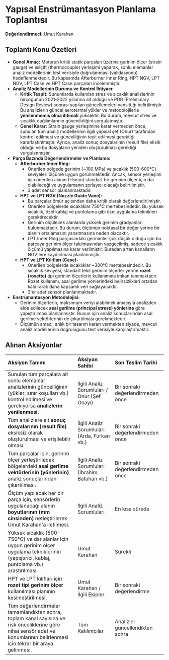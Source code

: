 # **Yapısal Enstrümantasyon Planlama Toplantısı**

**Değerlendirmeci:** Umut Karahan

## **Toplantı Konu Özetleri**

* **Genel Amaç:** Motorun kritik statik parçaları üzerine gerinim ölçer (strain gauge) ve ısılçift (thermocouple) yerleşimi yaparak, sonlu elemanlar analiz modellerinin test verisiyle doğrulanması (validasyonu) hedeflenmektedir. Bu kapsamda Afterburner Inner Ring, HPT NGV, LPT NGV, LPT Case ve HPT Case parçaları incelenmiştir.  
* **Analiz Modellerinin Durumu ve Kontrol İhtiyacı:**  
  * **Kritik Tespit:** Sunumlarda kullanılan stres ve sıcaklık analizlerinin birçoğunun 2021-2022 yıllarına ait olduğu ve PDR (Preliminary Design Review) sonrası yapılan güncellemeleri yansıttığı belirtilmiştir. Bu analizlerin güncel aerotermal yükler ve metodolojilerle **yenilenmemiş olma ihtimali** yüksektir. Bu durum, mevcut stres ve sıcaklık dağılımlarının güvenilirliğini sorgulatmıştır.  
  * **Genel Karar:** Strain gauge yerleşimine karar vermeden önce, sunulan tüm analiz modellerinin ilgili yapısal şef (Onur) tarafından kontrol edilmesi ve güncelliğinin teyit edilmesi gerektiği kararlaştırılmıştır. Ayrıca, analiz sonuç dosyalarının (result file) eksik olduğu ve bu dosyaların yeniden oluşturulması gerektiği vurgulanmıştır.  
* **Parça Bazında Değerlendirmeler ve Planlama:**  
  * **Afterburner Inner Ring:**  
    * Önerilen bölgede gerinim (\~100 MPa) ve sıcaklık (500-600°C) seviyeleri ölçüme uygun görünmektedir. Ancak, sensör yerleşimi için önerilen alanın (\~5mm) standart bir gerinim ölçer için dar olabileceği ve uygulamanın zorlayıcı olacağı belirtilmiştir.  
    * 3 adet sensör planlanmaktadır.  
  * **HPT ve LPT NGV (Nozzle Guide Vane):**  
    * Bu parçalar ömür açısından daha kritik olarak değerlendirilmiştir.  
    * Önerilen bölgelerde sıcaklıklar 750°C mertebesindedir. Bu yüksek sıcaklık, özel kablaj ve puntolama gibi özel uygulama teknikleri gerektirecektir.  
    * Gerinim ölçülecek alanlarda yüksek gerinim gradyanları bulunmaktadır. Bu durum, ölçümün noktasal bir değer yerine bir alanın ortalamasını yansıtmasına neden olacaktır.  
    * LPT Inner Ring parçasındaki gerinimler çok düşük olduğu için bu parçaya gerinim ölçer takılmasından vazgeçilmiş, sadece sıcaklık ölçümü yapılmasına karar verilmiştir. Buradan artan kanalların NGV'lere kaydırılması planlanmıştır.  
  * **HPT ve LPT Kılıfları (Case):**  
    * Önerilen bölgelerde sıcaklıklar \~300°C mertebesindedir. Bu sıcaklık seviyesi, standart tekil gerinim ölçerler yerine **rozet (rosette)** tipi gerinim ölçerlerin kullanımına imkan tanımaktadır. Rozet kullanımı, asal gerilme yönlerindeki belirsizlikleri ortadan kaldırarak daha kapsamlı veri sağlayacaktır.  
    * 3'er adet sensör planlanmaktadır.  
* **Enstrümantasyon Metodolojisi:**  
  * Gerinim ölçerlerin, maksimum veriyi alabilmek amacıyla analizden elde edilecek **asal gerilme (principal stress) yönlerine** göre yapıştırılması planlanmıştır. Bunun için analiz sonuçlarından asal gerilme vektörlerinin de çıkartılması gerekmektedir.  
  * Ölçümün amacı, anlık bir tasarım kararı vermekten ziyade, mevcut analiz modellerinin doğruluğunu test verisiyle karşılaştırmaktır.

## **Alınan Aksiyonlar**

| Aksiyon Tanımı | Aksiyon Sahibi | Son Teslim Tarihi |
| :---- | :---- | :---- |
| Sunulan tüm parçalara ait sonlu elemanlar analizlerinin güncelliğinin (yükler, sınır koşulları vb.) kontrol edilmesi ve gerekiyorsa **analizlerin yenilenmesi.** | İlgili Analiz Sorumluları / Onur (Şef Onayı) | Bir sonraki değerlendirmeden önce |
| Tüm analizlere ait **sonuç dosyalarının (result file)** eksiksiz olarak oluşturulması ve erişilebilir olması. | İlgili Analiz Sorumluları (Arda, Furkan vb.) | Bir sonraki değerlendirmeden önce |
| Tüm parçalar için, gerinim ölçer yerleştirilecek bölgelerdeki **asal gerilme vektörlerinin (yönlerinin)** analiz sonuçlarından çıkartılması. | İlgili Analiz Sorumluları (İbrahim, Batuhan vb.) | Bir sonraki değerlendirmeden önce |
| Ölçüm yapılacak her bir parça için, sensörlerin uygulanacağı alanın **boyutlarının (mm cinsinden)** netleştirilerek Umut Karahan'a iletilmesi. | İlgili Analiz Sorumluları | En kısa sürede |
| Yüksek sıcaklık (500-750°C) ve dar alanlar için uygun gerinim ölçer uygulama tekniklerinin (yapıştırıcı, kablaj, puntolama vb.) araştırılması. | Umut Karahan | Sürekli |
| HPT ve LPT kılıfları için **rozet tipi gerinim ölçer** kullanılması planının kesinleştirilmesi. | Umut Karahan / İlgili Ekipler | Bir sonraki değerlendirme |
| Tüm değerlendirmeler tamamlandıktan sonra, toplam kanal sayısına ve risk önceliklerine göre nihai sensör adet ve konumlarının belirlenmesi için tekrar bir araya gelinmesi. | Tüm Katılımcılar | Analizler güncellendikten sonra |

